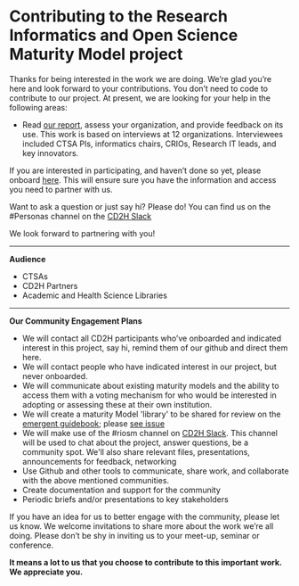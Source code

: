  # Contributing to the Research Informatics and Open Science Maturity Model project # 

Thanks for being interested in the work we are doing. We’re glad you’re here and look forward to your contributions. You don’t need to code to contribute to our project. At present, we are looking for your help in the following areas:
 
* Read [our report](http://bit.ly/RIOSM_pdf), assess your organization, and provide feedback on its use.  This work is based on interviews at 12 organizations. Interviewees included CTSA PIs, informatics chairs, CRIOs, Research IT leads, and key innovators.

If you are interested in participating, and haven’t done so yet, please onboard 
[here](http://bit.ly/cd2h-onboarding-form). This will ensure sure you have the information and access you need to partner with us. 

Want to ask a question or just say hi? Please do! You can find us on the #Personas channel on the 
[CD2H Slack](https://cd2h.slack.com/messages)

We look forward to partnering with you!

______________
**Audience**
* CTSAs
* CD2H Partners
* Academic and Health Science Libraries

______________
**Our Community Engagement Plans**

* We will contact all CD2H participants who’ve onboarded and indicated interest in this project, say hi, remind them of our github and direct them here. 
* We will contact people who have indicated interest in our project, but never onboarded. 
* We will communicate about existing maturity models and the ability to access them with a voting mechanism for who would be interested in adopting or assessing these at their own institution.
* We will create a maturity Model 'library' to be shared for review on the [emergent guidebook](https://reusable-data-best-practices.readthedocs.io/en/latest); please [see issue](https://github.com/data2health/maturity-model/issues/27)
* We will make use of the #riosm channel on [CD2H Slack](https://cd2h.slack.com). This channel will be used to chat about the project, answer questions, be a community spot. We'll also share relevant files, presentations, announcements for feedback, networking 
* Use Github and other tools to communicate, share work, and collaborate with the above mentioned communities.
* Create documentation and support for the community
* Periodic briefs and/or presentations to key stakeholders

If you have an idea for us to better engage with the community, please let us know. We welcome invitations to share more about the work we’re all doing. Please don’t be shy in inviting us to your meet-up, seminar or conference.

**It means a lot to us that you choose to contribute to this important work. We appreciate you.**

